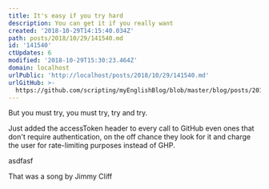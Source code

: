 ```yaml
---
title: It's easy if you try hard
description: You can get it if you really want
created: '2018-10-29T14:15:40.034Z'
path: posts/2018/10/29/141540.md
id: '141540'
ctUpdates: 6
modified: '2018-10-29T15:30:23.464Z'
domain: localhost
urlPublic: 'http://localhost/posts/2018/10/29/141540.md'
urlGitHub: >-
  https://github.com/scripting/myEnglishBlog/blob/master/blog/posts/2018/10/29/141540.md
---
```

But you must try, you must try, try and try.

Just added the accessToken header to every call to GitHub even ones that don't require authentication, on the off chance they look for it and charge the user for rate-limiting purposes instead of GHP.

asdfasf

That was a song by Jimmy Cliff